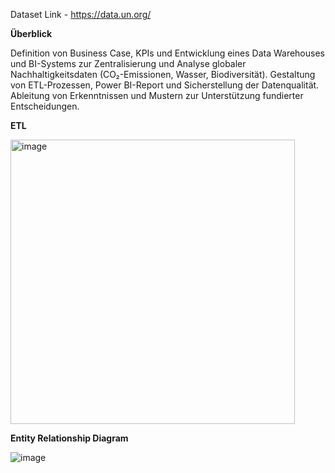 Dataset Link - https://data.un.org/

**Überblick**

Definition von Business Case, KPIs und Entwicklung eines Data Warehouses und BI-Systems zur Zentralisierung und Analyse globaler Nachhaltigkeitsdaten (CO₂-Emissionen, Wasser, Biodiversität). Gestaltung von ETL-Prozessen, Power BI-Report und Sicherstellung der Datenqualität. Ableitung von Erkenntnissen und Mustern zur Unterstützung fundierter Entscheidungen. 

**ETL**

<img width="455" alt="image" src="https://github.com/user-attachments/assets/34cdaa3d-ec3f-40ba-aaff-79bcab892ec8" />




**Entity Relationship Diagram** 

![image](https://github.com/user-attachments/assets/5f33769e-8610-4e83-a2d2-f0cf538d6b20)



